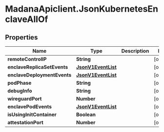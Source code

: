 # MadanaApiclient.JsonKubernetesEnclaveAllOf

## Properties

Name | Type | Description | Notes
------------ | ------------- | ------------- | -------------
**remoteControlIP** | **String** |  | [optional] 
**enclaveReplicaSetEvents** | [**JsonV1EventList**](JsonV1EventList.md) |  | [optional] 
**enclaveDeploymentEvents** | [**JsonV1EventList**](JsonV1EventList.md) |  | [optional] 
**podPhase** | **String** |  | [optional] 
**debugInfo** | **String** |  | [optional] 
**wireguardPort** | **Number** |  | [optional] 
**enclavePodEvents** | [**JsonV1EventList**](JsonV1EventList.md) |  | [optional] 
**isUsingInitContainer** | **Boolean** |  | [optional] 
**attestationPort** | **Number** |  | [optional] 


